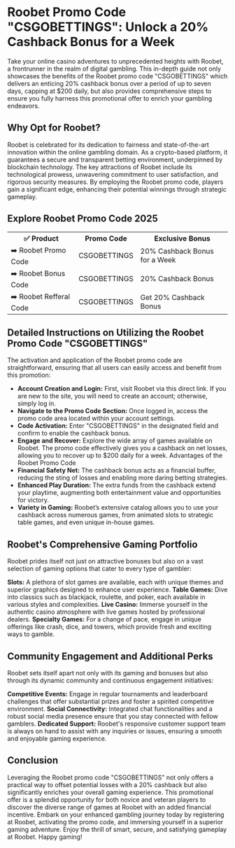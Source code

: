 <h1>Roobet Promo Code "CSGOBETTINGS": Unlock a 20% Cashback Bonus for a Week</h1>

Take your online casino adventures to unprecedented heights with Roobet, a frontrunner in the realm of digital gambling. This in-depth guide not only showcases the benefits of the Roobet promo code "CSGOBETTINGS" which delivers an enticing 20% cashback bonus over a period of up to seven days, capping at $200 daily, but also provides comprehensive steps to ensure you fully harness this promotional offer to enrich your gambling endeavors.

<h2>Why Opt for Roobet?</h2>
Roobet is celebrated for its dedication to fairness and state-of-the-art innovation within the online gambling domain. As a crypto-based platform, it guarantees a secure and transparent betting environment, underpinned by blockchain technology. The key attractions of Roobet include its technological prowess, unwavering commitment to user satisfaction, and rigorous security measures. By employing the Roobet promo code, players gain a significant edge, enhancing their potential winnings through strategic gameplay.


<H2>Explore Roobet Promo Code 2025</H2>
 <table>
  <tr>
    <th>✅ Product</th>
    <th>Promo Code</th>
    <th>Exclusive Bonus</th>
  </tr>
  <tr>
    <td>➡️ Roobet Promo Code</td>
    <td>CSGOBETTINGS</td>
    <td>20% Cashback Bonus for a Week</td>
  </tr>
  <tr>
   <td>➡️ Roobet Bonus Code</td>
    <td>CSGOBETTINGS</td>
    <td>20% Cashback Bonus</td>
  </tr>
  <tr>
  <td>➡️ Roobet Refferal Code</td>
    <td>CSGOBETTINGS</td>
      <td>Get 20% Cashback Bonus</td>
  </tr>
</table>


<h2>Detailed Instructions on Utilizing the Roobet Promo Code "CSGOBETTINGS"</h2>
The activation and application of the Roobet promo code are straightforward, ensuring that all users can easily access and benefit from this promotion:

- **Account Creation and Login:** First, visit Roobet via this direct link. If you are new to the site, you will need to create an account; otherwise, simply log in.
- **Navigate to the Promo Code Section:** Once logged in, access the promo code area located within your account settings.
- **Code Activation:** Enter "CSGOBETTINGS" in the designated field and confirm to enable the cashback bonus.
- **Engage and Recover:** Explore the wide array of games available on Roobet. The promo code effectively gives you a cashback on net losses, allowing you to recover up to $200 daily for a week.
Advantages of the Roobet Promo Code
- **Financial Safety Net:** The cashback bonus acts as a financial buffer, reducing the sting of losses and enabling more daring betting strategies.
- **Enhanced Play Duration:** The extra funds from the cashback extend your playtime, augmenting both entertainment value and opportunities for victory.
- **Variety in Gaming:** Roobet’s extensive catalog allows you to use your cashback across numerous games, from animated slots to strategic table games, and even unique in-house games.

<h2>Roobet's Comprehensive Gaming Portfolio</h2>
Roobet prides itself not just on attractive bonuses but also on a vast selection of gaming options that cater to every type of gambler:

**Slots:** A plethora of slot games are available, each with unique themes and superior graphics designed to enhance user experience.
**Table Games:** Dive into classics such as blackjack, roulette, and poker, each available in various styles and complexities.
**Live Casino:** Immerse yourself in the authentic casino atmosphere with live games hosted by professional dealers.
**Specialty Games:** For a change of pace, engage in unique offerings like crash, dice, and towers, which provide fresh and exciting ways to gamble.


<h2>Community Engagement and Additional Perks</h2>
Roobet sets itself apart not only with its gaming and bonuses but also through its dynamic community and continuous engagement initiatives:

**Competitive Events:** Engage in regular tournaments and leaderboard challenges that offer substantial prizes and foster a spirited competitive environment.
**Social Connectivity:** Integrated chat functionalities and a robust social media presence ensure that you stay connected with fellow gamblers.
**Dedicated Support:** Roobet's responsive customer support team is always on hand to assist with any inquiries or issues, ensuring a smooth and enjoyable gaming experience.

<h2>Conclusion</h2>
Leveraging the Roobet promo code "CSGOBETTINGS" not only offers a practical way to offset potential losses with a 20% cashback but also significantly enriches your overall gaming experience. This promotional offer is a splendid opportunity for both novice and veteran players to discover the diverse range of games at Roobet with an added financial incentive. Embark on your enhanced gambling journey today by registering at Roobet, activating the promo code, and immersing yourself in a superior gaming adventure. Enjoy the thrill of smart, secure, and satisfying gameplay at Roobet. Happy gaming!
